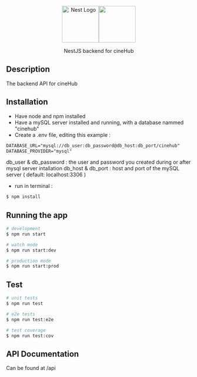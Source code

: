 <p align="center">
  <a href="http://nestjs.com/" target="blank"><img src="https://nestjs.com/img/logo-small.svg" width="100" alt="Nest Logo" /></a><img src="https://avatars.githubusercontent.com/u/145290921?s=200&v=4" width="100">
</p>

<p align="center">NestJS backend for cineHub</p>
    

## Description

<!--[Nest](https://github.com/nestjs/nest) framework TypeScript starter repository.-->

<p>The backend API for cineHub</p>


## Installation
- Have node and npm installed
- Have a mySQL server installed and running, with a database nammed "cinehub"
- Create a .env file, editing this example :
```txt
DATABASE_URL="mysql://db_user:db_password@db_host:db_port/cinehub"
DATABASE_PROVIDER="mysql"
```

db_user & db_password : the user and password you created during or after mysql server intallation
db_host & db_port : host and port of the mySQL server ( default: localhost:3306 )

- run in terminal :


```bash
$ npm install
```

## Running the app

```bash
# development
$ npm run start

# watch mode
$ npm run start:dev

# production mode
$ npm run start:prod
```

## Test

```bash
# unit tests
$ npm run test

# e2e tests
$ npm run test:e2e

# test coverage
$ npm run test:cov
```

## API Documentation
Can be found at /api
